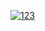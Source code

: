 <a href="https://axe.su/4d3e4e70"><img src="https://sun9-54.userapi.com/Ny7X58RfxMEz_py40vmlpA9RwQyxhRbu-zAnJA/mAgMfJuvA7g.jpg" alt="123">
